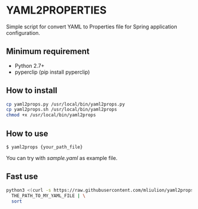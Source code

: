 # YAML2PROPERTIES

Simple script for convert YAML to Properties file for Spring application configuration.

## Minimum requirement

- Python 2.7+
- pyperclip (pip install pyperclip)

## How to install

```sh
cp yaml2props.py /usr/local/bin/yaml2props.py
cp yaml2props.sh /usr/local/bin/yaml2props
chmod +x /usr/local/bin/yaml2props
```

## How to use

```
$ yaml2props {your_path_file}
```

You can try with _sample.yaml_ as example file.


## Fast use

```sh
python3 <(curl -s https://raw.githubusercontent.com/mliulion/yaml2props/master/yaml2props.py?$(date +%s)) \
  THE_PATH_TO_MY_YAML_FILE | \
  sort

```
